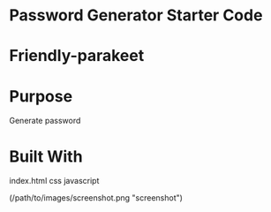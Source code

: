 # Password Generator Starter Code

# Friendly-parakeet

# Purpose

Generate password

# Built With

index.html
css
javascript

(/path/to/images/screenshot.png "screenshot")
